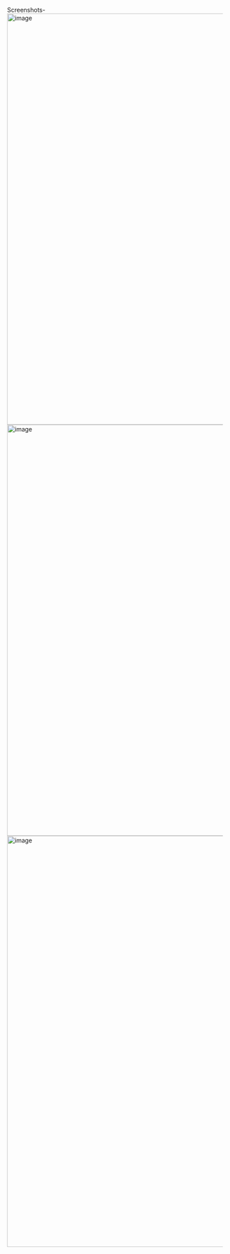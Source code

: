 Screenshots- 
<img width="959" alt="image" src="https://github.com/user-attachments/assets/3d11e78a-f119-45af-95d0-4dce4a90ba36" />
<img width="959" alt="image" src="https://github.com/user-attachments/assets/7dfaf730-c4cd-417f-9758-7c5ae3a4b07f" />
<img width="959" alt="image" src="https://github.com/user-attachments/assets/6cc4187a-33be-48d5-9d1f-8b83e2beab27" />


